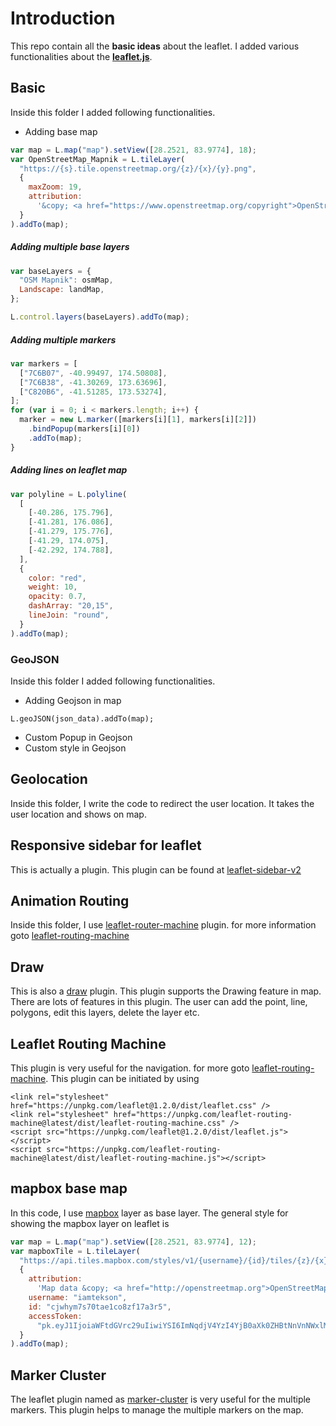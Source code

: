 # Introduction

This repo contain all the **basic ideas** about the leaflet. I added various functionalities about the [**leaflet.js**](leafletjs.com).

## Basic

Inside this folder I added following functionalities.

- Adding base map

```javascript
var map = L.map("map").setView([28.2521, 83.9774], 18);
var OpenStreetMap_Mapnik = L.tileLayer(
  "https://{s}.tile.openstreetmap.org/{z}/{x}/{y}.png",
  {
    maxZoom: 19,
    attribution:
      '&copy; <a href="https://www.openstreetmap.org/copyright">OpenStreetMap</a> contributors',
  }
).addTo(map);
```

##### Adding multiple base layers

```js
var baseLayers = {
  "OSM Mapnik": osmMap,
  Landscape: landMap,
};

L.control.layers(baseLayers).addTo(map);
```

##### Adding multiple markers

```js
var markers = [
  ["7C6B07", -40.99497, 174.50808],
  ["7C6B38", -41.30269, 173.63696],
  ["C820B6", -41.51285, 173.53274],
];
for (var i = 0; i < markers.length; i++) {
  marker = new L.marker([markers[i][1], markers[i][2]])
    .bindPopup(markers[i][0])
    .addTo(map);
}
```

##### Adding lines on leaflet map

```js
var polyline = L.polyline(
  [
    [-40.286, 175.796],
    [-41.281, 176.086],
    [-41.279, 175.776],
    [-41.29, 174.075],
    [-42.292, 174.788],
  ],
  {
    color: "red",
    weight: 10,
    opacity: 0.7,
    dashArray: "20,15",
    lineJoin: "round",
  }
).addTo(map);
```

### GeoJSON

Inside this folder I added following functionalities.

- Adding Geojson in map

```
L.geoJSON(json_data).addTo(map);
```

- Custom Popup in Geojson
- Custom style in Geojson

## Geolocation

Inside this folder, I write the code to redirect the user location. It takes the user location and shows on map.

## Responsive sidebar for leaflet

This is actually a plugin. This plugin can be found at [leaflet-sidebar-v2](https://github.com/Turbo87/sidebar-v2)

## Animation Routing

Inside this folder, I use [leaflet-router-machine](http://www.liedman.net/leaflet-routing-machine/tutorials/) plugin. for more information goto [leaflet-routing-machine](http://www.liedman.net/leaflet-routing-machine/tutorials/)

## Draw

This is also a [draw](https://leaflet.github.io/Leaflet.draw/docs/leaflet-draw-latest.html) plugin. This plugin supports the Drawing feature in map. There are lots of features in this plugin. The user can add the point, line, polygons, edit this layers, delete the layer etc.

## Leaflet Routing Machine

This plugin is very useful for the navigation. for more goto [leaflet-routing-machine](http://www.liedman.net/leaflet-routing-machine/tutorials/). This plugin can be initiated by using

```
<link rel="stylesheet" href="https://unpkg.com/leaflet@1.2.0/dist/leaflet.css" />
<link rel="stylesheet" href="https://unpkg.com/leaflet-routing-machine@latest/dist/leaflet-routing-machine.css" />
<script src="https://unpkg.com/leaflet@1.2.0/dist/leaflet.js"></script>
<script src="https://unpkg.com/leaflet-routing-machine@latest/dist/leaflet-routing-machine.js"></script>
```

## mapbox base map

In this code, I use [mapbox](https://mapbox.com) layer as base layer. The general style for showing the mapbox layer on leaflet is

```js
var map = L.map("map").setView([28.2521, 83.9774], 12);
var mapboxTile = L.tileLayer(
  "https://api.tiles.mapbox.com/styles/v1/{username}/{id}/tiles/{z}/{x}/{y}?access_token={accessToken}",
  {
    attribution:
      'Map data &copy; <a href="http://openstreetmap.org">OpenStreetMap</a> contributors, <a href="http://creativecommons.org/licenses/by-sa/2.0/">CC-BY-SA</a>, Imagery © <a href="http://mapbox.com">Mapbox</a>',
    username: "iamtekson",
    id: "cjwhym7s70tae1co8zf17a3r5",
    accessToken:
      "pk.eyJ1IjoiaWFtdGVrc29uIiwiYSI6ImNqdjV4YzI4YjB0aXk0ZHBtNnVnNWxlM20ifQ.FjQJyCTodXASYtOK8IrLQA",
  }
).addTo(map);
```

## Marker Cluster

The leaflet plugin named as [marker-cluster](https://github.com/Leaflet/Leaflet.markercluster) is very useful for the multiple markers. This plugin helps to manage the multiple markers on the map.
